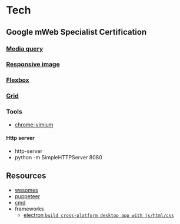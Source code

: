 # Tech
## Google mWeb Specialist Certification
### [Media query](./front-end/media-query/media-query.md)
### [Responsive image](./front-end/responsive-image/responsive-image.md)
### [Flexbox](./front-end/Flexbox.md)
### [Grid](./front-end/Grid.md)
### Tools
- [chrome-vimium](./tools/chrome-vimium.md)
#### Http server
- http-server
- python -m SimpleHTTPServer 8080

## Resources
- [wesomes](https://www.awesomes.cn/repos/Applications/Frameworks)
- [puppeteer](https://www.awesomes.cn/repo/GoogleChrome/puppeteer)
- [cmd](https://github.com/jlevy/the-art-of-command-line)
- frameworks
    + [electron `build cross-platform desktop app with js/html/css`](https://github.com/electron/electron)







